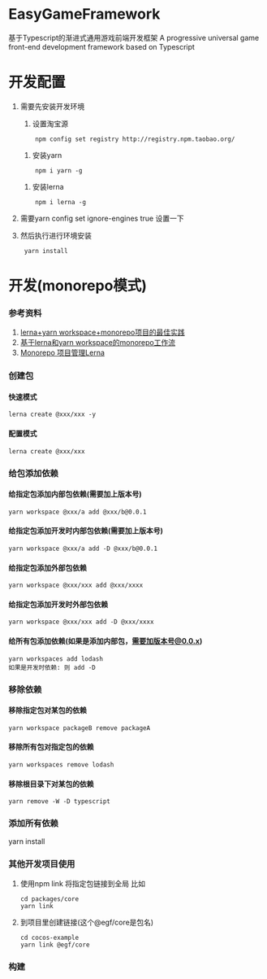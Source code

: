 # EasyGameFramework
基于Typescript的渐进式通用游戏前端开发框架
A progressive universal game front-end development framework based on Typescript

# 开发配置
1. 需要先安装开发环境
    1. 设置淘宝源
    ```
        npm config set registry http://registry.npm.taobao.org/
    ```
    1. 安装yarn 
    ```
        npm i yarn -g
    ```
    1. 安装lerna
    ```
        npm i lerna -g
    ```

2. 需要yarn config set ignore-engines true 设置一下
3. 然后执行进行环境安装
   ``` 
    yarn install
   ```
# 开发(monorepo模式)
### 参考资料
1. [lerna+yarn workspace+monorepo项目的最佳实践](https://blog.csdn.net/i10630226/article/details/99702447)
2. [基于lerna和yarn workspace的monorepo工作流](https://zhuanlan.zhihu.com/p/71385053)
3. [Monorepo 项目管理Lerna](https://www.cnblogs.com/sanbao/p/11834137.html)
### 创建包
#### 快速模式
    lerna create @xxx/xxx -y
#### 配置模式
    lerna create @xxx/xxx
### 给包添加依赖
#### 给指定包添加内部包依赖(需要加上版本号)
    yarn workspace @xxx/a add @xxx/b@0.0.1

#### 给指定包添加开发时内部包依赖(需要加上版本号)
    
    yarn workspace @xxx/a add -D @xxx/b@0.0.1

#### 给指定包添加外部包依赖
    yarn workspace @xxx/xxx add @xxx/xxxx
#### 给指定包添加开发时外部包依赖
    yarn workspace @xxx/xxx add -D @xxx/xxxx

#### 给所有包添加依赖(如果是添加内部包，需要加版本号@0.0.x)
    yarn workspaces add lodash
    如果是开发时依赖: 则 add -D
### 移除依赖
#### 移除指定包对某包的依赖
    yarn workspace packageB remove packageA
#### 移除所有包对指定包的依赖
    yarn workspaces remove lodash
#### 移除根目录下对某包的依赖
    yarn remove -W -D typescript
#### 

### 添加所有依赖
yarn install


### 其他开发项目使用
1. 使用npm link 将指定包链接到全局
比如
    ```
    cd packages/core
    yarn link
    ```
2. 到项目里创建链接(这个@egf/core是包名)
    ```
    cd cocos-example
    yarn link @egf/core
    ```


### 构建


